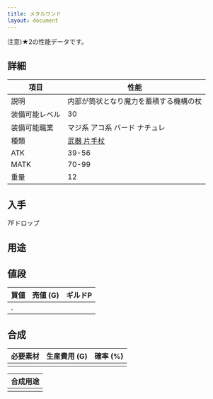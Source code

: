 ```yaml
---
title: メタルワンド
layout: document
---
```

注意)★2の性能データです。

## 詳細

|項目|性能|
|---|---|
|説明|内部が筒状となり魔力を蓄積する機構の杖|
|装備可能レベル|30|
|装備可能職業|マジ系 アコ系 バード ナチュレ|
|種類|[武器 片手杖](武器(片手杖))|
|ATK|39-56|
|MATK|70-99|
|重量|12|

## 入手

7Fドロップ

## 用途

## 値段

|買値|売値 (G)|ギルドP|
|---|---|---|
|.|||

## 合成

|必要素材|生産費用 (G)|確率 (%)|
|---|---|---|
||||


|合成用途|
|---|
||
